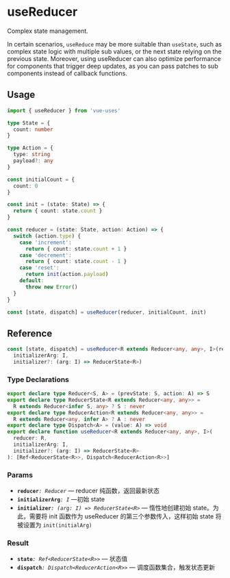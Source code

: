 # useReducer

Complex state management.

In certain scenarios, `useReduce` may be more suitable than `useState`, such as complex state logic with multiple sub values, or the next state relying on the previous state. Moreover, using useReducer can also optimize performance for components that trigger deep updates, as you can pass patches to sub components instead of callback functions.

## Usage

```ts
import { useReducer } from 'vue-uses'

type State = {
  count: number
}

type Action = {
  type: string
  payload?: any
}

const initialCount = {
  count: 0
}

const init = (state: State) => {
  return { count: state.count }
}

const reducer = (state: State, action: Action) => {
  switch (action.type) {
    case 'increment':
      return { count: state.count + 1 }
    case 'decrement':
      return { count: state.count - 1 }
    case 'reset':
      return init(action.payload)
    default:
      throw new Error()
  }
}

const [state, dispatch] = useReducer(reducer, initialCount, init)
```

## Reference

```ts
const [state, dispatch] = useReducer<R extends Reducer<any, any>, I>(reducer: R,
  initializerArg: I,
  initializer?: (arg: I) => ReducerState<R>)
```

### Type Declarations

```ts
export declare type Reducer<S, A> = (prevState: S, action: A) => S
export declare type ReducerState<R extends Reducer<any, any>> =
  R extends Reducer<infer S, any> ? S : never
export declare type ReducerAction<R extends Reducer<any, any>> =
  R extends Reducer<any, infer A> ? A : never
export declare type Dispatch<A> = (value: A) => void
export declare function useReducer<R extends Reducer<any, any>, I>(
  reducer: R,
  initializerArg: I,
  initializer?: (arg: I) => ReducerState<R>
): [Ref<ReducerState<R>>, Dispatch<ReducerAction<R>>]
```

### Params

- **`reducer`**_`: Reducer`_ &mdash; reducer 纯函数，返回最新状态
- **`initializerArg`**_`: I`_ &mdash;初始 state
- **`initializer`**_`: (arg: I) => ReducerState<R>`_ &mdash; 惰性地创建初始 state。为此，需要将 init 函数作为 useReducer 的第三个参数传入，这样初始 state 将被设置为 `init(initialArg)`

### Result

- **`state`**_`: Ref<ReducerState<R>>`_ &mdash; 状态值
- **`dispatch`**_`: Dispatch<ReducerAction<R>>`_ &mdash; 调度函数集合，触发状态更新
